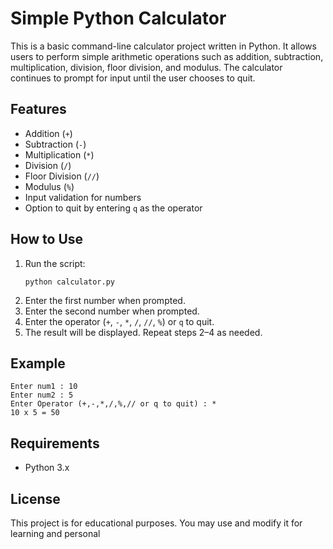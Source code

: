 # Simple Python Calculator

This is a basic command-line calculator project written in Python. It allows users to perform simple arithmetic operations such as addition, subtraction, multiplication, division, floor division, and modulus. The calculator continues to prompt for input until the user chooses to quit.

## Features

- Addition (`+`)
- Subtraction (`-`)
- Multiplication (`*`)
- Division (`/`)
- Floor Division (`//`)
- Modulus (`%`)
- Input validation for numbers
- Option to quit by entering `q` as the operator

## How to Use

1. Run the script:
    ```
    python calculator.py
    ```
2. Enter the first number when prompted.
3. Enter the second number when prompted.
4. Enter the operator (`+`, `-`, `*`, `/`, `//`, `%`) or `q` to quit.
5. The result will be displayed. Repeat steps 2–4 as needed.

## Example

```
Enter num1 : 10
Enter num2 : 5
Enter Operator (+,-,*,/,%,// or q to quit) : *
10 x 5 = 50
```

## Requirements

- Python 3.x

## License

This project is for educational purposes. You may use and modify it for learning and personal